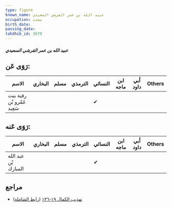 ```yaml
---
type: figure
known_name: عبيد الله بن عمر القرشي السعيدي
occupation: محدث
birth_date:
passing_date:
tahdhib_id: 3670
---
```

##### عبيد الله بن عمر القرشي السعيدي

## رَوَى عَن:
| الاسم                      | البخاري | مسلم | الترمذي | النسائي | ابن ماجه | أبي داود | Others |
| -------------------------- | ------- | ---- | ------- | ------- | -------- | -------- | ------ |
| رقية بنت عَمْرو بْن سَعِيد |         |      |         | ✔       |          |          |        |
## رَوَى عَنه:
| الاسم                | البخاري | مسلم | الترمذي | النسائي | ابن ماجه | أبي داود | Others |
| -------------------- | ------- | ---- | ------- | ------- | -------- | -------- | ------ |
| عبد الله بْن المبارك |         |      |         | ✔       |          |          |        |
## مراجع
- [تهذيب الكمال ١٩-١٣٦](obsidian://open?vault=Tahdhib-al-Kamal&file=Figures/٣٦٧٠-عبيد%20الله%20بن%20عمر%20القرشي%20السعيدي) ([رابط الشاملة](https://shamela.ws/book/3722/9710))